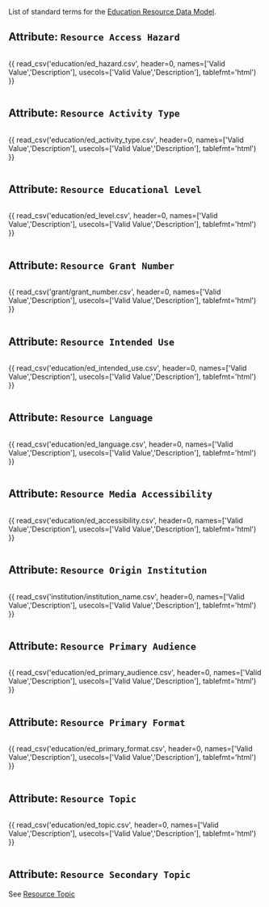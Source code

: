 List of standard terms for the [Education Resource Data Model](../model/education.md).

## Attribute: `Resource Access Hazard`

<div style="max-height:450px; overflow-x: hidden; overflow-y: auto;">

{{ read_csv('education/ed_hazard.csv', header=0, names=['Valid Value','Description'], usecols=['Valid Value','Description'], tablefmt='html') }}

</div>


## Attribute: `Resource Activity Type`

<div style="max-height:450px; overflow-x: hidden; overflow-y: auto;">

{{ read_csv('education/ed_activity_type.csv', header=0, names=['Valid Value','Description'], usecols=['Valid Value','Description'], tablefmt='html') }}

</div>


## Attribute: `Resource Educational Level`

<div style="max-height:450px; overflow-x: hidden; overflow-y: auto;">

{{ read_csv('education/ed_level.csv', header=0, names=['Valid Value','Description'], usecols=['Valid Value','Description'], tablefmt='html') }}

</div>


## Attribute: `Resource Grant Number`

<div style="max-height:450px; overflow-x: hidden; overflow-y: auto;">

{{ read_csv('grant/grant_number.csv', header=0, names=['Valid Value','Description'], usecols=['Valid Value','Description'], tablefmt='html') }}

</div>


## Attribute: `Resource Intended Use`

<div style="max-height:450px; overflow-x: hidden; overflow-y: auto;">

{{ read_csv('education/ed_intended_use.csv', header=0, names=['Valid Value','Description'], usecols=['Valid Value','Description'], tablefmt='html') }}

</div>


## Attribute: `Resource Language`

<div style="max-height:450px; overflow-x: hidden; overflow-y: auto;">

{{ read_csv('education/ed_language.csv', header=0, names=['Valid Value','Description'], usecols=['Valid Value','Description'], tablefmt='html') }}

</div>


## Attribute: `Resource Media Accessibility`

<div style="max-height:450px; overflow-x: hidden; overflow-y: auto;">

{{ read_csv('education/ed_accessibility.csv', header=0, names=['Valid Value','Description'], usecols=['Valid Value','Description'], tablefmt='html') }}

</div>


## Attribute: `Resource Origin Institution`

<div style="max-height:450px; overflow-x: hidden; overflow-y: auto;">

{{ read_csv('institution/institution_name.csv', header=0, names=['Valid Value','Description'], usecols=['Valid Value','Description'], tablefmt='html') }}

</div>


## Attribute: `Resource Primary Audience`

<div style="max-height:450px; overflow-x: hidden; overflow-y: auto;">

{{ read_csv('education/ed_primary_audience.csv', header=0, names=['Valid Value','Description'], usecols=['Valid Value','Description'], tablefmt='html') }}

</div>


## Attribute: `Resource Primary Format`

<div style="max-height:450px; overflow-x: hidden; overflow-y: auto;">

{{ read_csv('education/ed_primary_format.csv', header=0, names=['Valid Value','Description'], usecols=['Valid Value','Description'], tablefmt='html') }}

</div>


## Attribute: `Resource Topic`

<div style="max-height:450px; overflow-x: hidden; overflow-y: auto;">

{{ read_csv('education/ed_topic.csv', header=0, names=['Valid Value','Description'], usecols=['Valid Value','Description'], tablefmt='html') }}

</div>


## Attribute: `Resource Secondary Topic`

See [Resource Topic](#attribute-resource-topic)
